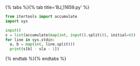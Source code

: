 {% tabs %}{% tab title='BJ_11659.py' %}

```py
from itertools import accumulate
import sys

input()
s = list(accumulate(map(int, input().split()), initial=0))
for line in sys.stdin:
  a, b = map(int, line.split())
  print(s[b] - s[a - 1])
```

{% endtab %}{% endtabs %}
